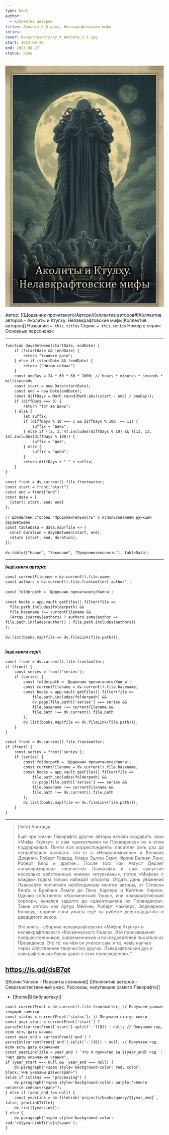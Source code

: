 ```yaml
---
type: book
author:
  - Коллектив авторов
titles: Аколиты и Ктулху. Нелавкрафтовские мифы
series: 
cover: Resources/Ктулху_И_Аколиты_2-1.jpg
start: 2023-08-26
end: 2023-08-27
status: done
---
```

![cover|200](Resources/Ктулху_И_Аколиты_2-1.jpg)

Автор: [[Щоденник прочитаного/Автори/Коллектив авторов#[Коллектив авторов - Аколиты и Ктулху. Нелавкрафтовские мифы|Коллектив авторов]]
Название: `= this.titles`
Серия: `= this.series`
Номер в серии:
Основные персонажи:

---
```dataviewjs
function daysBetween(startDate, endDate) {
	if (!startDate && !endDate) { 
		return "Укажите даты"; 
	} else if (startDate && !endDate) {
		return ("Читаю сейчас")
	}
	const oneDay = 24 * 60 * 60 * 1000; // hours * minutes * seconds * milliseconds
	const start = new Date(startDate);
	const end = new Date(endDate);
	const diffDays = Math.round(Math.abs((start - end) / oneDay));
	if (diffDays === 0) {
		return "Тот же день";   
	} else {
		let suffix;     
	    if (diffDays % 10 === 1 && diffDays % 100 !== 11) {
		    suffix = "день";     
	    } else if ([2, 3, 4].includes(diffDays % 10) && ![12, 13, 14].includes(diffDays % 100)) {
			suffix = "дня";     
		} else {       
			suffix = "дней";     
		}          
		return diffDays + " " + suffix;   
	} 
}  

const front = dv.current().file.frontmatter;
const start = front["start"]
const end = front["end"]
const data = [
  {start: start, end: end}
];

// Добавляем столбец "Продолжительность" с использованием функции daysBetween
const tableData = data.map(file => {
  const duration = daysBetween(start, end);
  return [start, end, duration];
});

dv.table(["Начал", "Закончил", "Продолжительность"], tableData);
```
---

***Інші книги автора***:
```dataviewjs
const currentFilename = dv.current().file.name;
const authors = dv.current().file.frontmatter['author'];

const folderpath = 'Щоденник прочитаного/Книги';

const books = app.vault.getFiles().filter(file =>
  file.path.includes(folderpath) &&
  file.basename !== currentFilename &&
  (Array.isArray(authors) ? authors.some(author => file.path.includes(author)) : file.path.includes(authors))
);

dv.list(books.map(file => dv.fileLink(file.path)));


```
***Інші книги серії:***
```dataviewjs
const front = dv.current().file.frontmatter;
if (front) {
	const series = front['series'];
	if (series) {
		const folderpath = 'Щоденник прочитаного/Книги';
		const currentFilename = dv.current().file.basename;
		const books = app.vault.getFiles().filter(file =>  
			file.path.includes(folderpath) && 
			dv.page(file.path)['series'] === series && 
			file.basename !== currentFilename &&
			file.path !== dv.current().file.path 
		);
		dv.list(books.map(file => dv.fileLink(file.path)));
	}
}

```

```dataviewjs
const front = dv.current().file.frontmatter;
if (front) {
	const series = front['series'];
	if (series) {
		const folderpath = 'Щоденник прочитаного/Книги';
		const currentFilename = dv.current().file.basename;
		const books = app.vault.getFiles().filter(file =>  
			file.path.includes(folderpath) && 
			dv.page(file.path)['series'] === series && 
			file.basename !== currentFilename &&
			file.path !== dv.current().file.path 
		);
		dv.list(books.map(file => dv.fileLink(file.path)));
	}
}

```

---
>[!info] Анотація
><p align="justify">Ещё при жизни Лавкрафта другие авторы начали создавать свои «Мифы Ктулху», и сам «джентльмен из Провиденса» их в этом поддерживал. Почти все корреспонденты писателя хоть раз да попробовали написать что-то о «Некрономиконе» и Великих Древних. Роберт Говард, Кларк Эштон Смит, Фрэнк Белнап Лонг, Роберт Блох и другие... После того как Август Дерлет популяризировал творчество Лавкрафта и сам выпустил несколько собственных книжек «ктулхианы», поток «Мифов» с каждым годом только набирал обороты. Отдать дань уважения Лавкрафту посчитали необходимым многие авторы, от Стивена Кинга и Брайана Ламли до Лина Картера и Кейтлин Кирнан. Однако собственно «Космический Ужас», или «лавкрафтовский хоррор», начался задолго до «джентльмена из Провиденса». Такие авторы как Артур Мейчен, Роберт Чамберс, Элджернон Блэквуд творили свои ужасы ещё на рубеже девятнадцатого и двадцатого веков.</p>
>Эта книга - сборник нелавкрафтовских «Мифов Ктулху» и нелавкрафтовского «Космического Ужаса». Это произведения предшественников, современников и последователей писателя из Провиденса. Это то, на чём он учился сам, и то, чему научил через собственное творчество других. Лавкрафтовский дух и лавкрафтовская буква царят в этих произведениях.”</p>

https://is.gd/dsB7qt
---
[[Колин Уилсон - Паразиты сознания]]
[[Коллектив авторов - Сверхъестественный ужас. Рассказы, напугавшие самого Лавкрафта]]

- [[home|В библиотеку]]
```dataviewjs
const currentFront = dv.current().file.frontmatter; // Получаем данные текущей заметки 
const status = currentFront['status']; // Получаем статус книги 
const year_start = currentFront['start'] ? parseInt(currentFront['start'].split('-')[0]) : null; // Получаем год, если есть дата начала 
const year_end = currentFront['end'] ? parseInt(currentFront['end'].split('-')[0]) : null; // Получаем год, если есть дата окончания 
const yearLinkTitle = year_end ? `Что я прочитал за ${year_end} год` : "Нет даты окончания чтения"; 
if (year_start === null &&  year_end === null) {
	dv.paragraph("<span style='background-color: red; color: black;'>Не указаны даты</span>")
}else if (status === "processing") { 
	dv.paragraph("<span style='background-color: purple;'>Книга читается сейчас</span>");
} else if (year_end !== null) { 
	const yearLink = dv.fileLink(`projects/books/query/${year_end}`, false, yearLinkTitle); 
	dv.list([yearLink]); 
} else { 
	dv.paragraph(`<span style='background-color: red;'>${yearLinkTitle}</span>`);
}
```